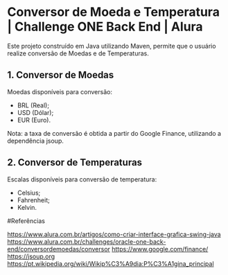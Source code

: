 # Conversor de Moeda e Temperatura | Challenge ONE Back End | Alura

Este projeto construído em Java utilizando Maven, permite que o usuário realize conversão de Moedas e de Temperaturas.

## 1. Conversor de Moedas

Moedas disponíveis para conversão:
* BRL (Real);
* USD (Dólar);
* EUR (Euro).

Nota: a taxa de conversão é obtida a partir do Google Finance, utilizando a dependência jsoup.

## 2. Conversor de Temperaturas

Escalas disponíveis para conversão de temperatura:
* Celsius;
* Fahrenheit;
* Kelvin.

#Referências

https://www.alura.com.br/artigos/como-criar-interface-grafica-swing-java
https://www.alura.com.br/challenges/oracle-one-back-end/conversordemoedas/conversor
https://www.google.com/finance/
https://jsoup.org
https://pt.wikipedia.org/wiki/Wikip%C3%A9dia:P%C3%A1gina_principal
